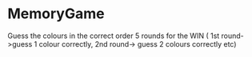 # MemoryGame
Guess the colours in the correct order
5 rounds for the WIN ( 1st round->guess 1 colour correctly, 2nd round-> guess 2 colours correctly etc)

